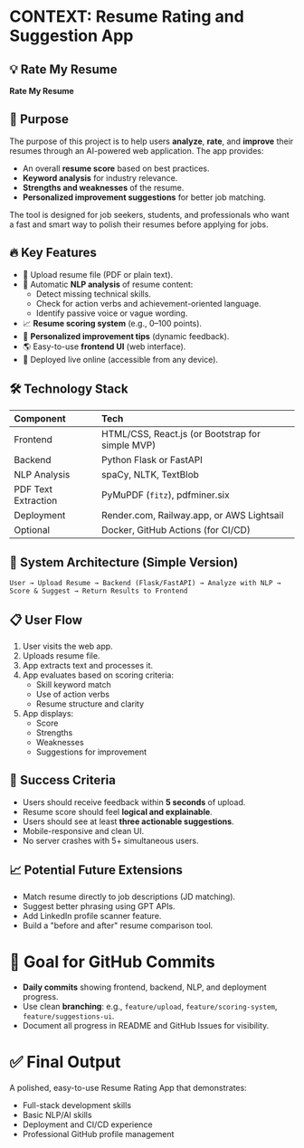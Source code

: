 # CONTEXT: Resume Rating and Suggestion App

## 💡 Rate My Resume
**Rate My Resume**

## 🌟 Purpose
The purpose of this project is to help users **analyze**, **rate**, and **improve** their resumes through an AI-powered web application. The app provides:
- An overall **resume score** based on best practices.
- **Keyword analysis** for industry relevance.
- **Strengths and weaknesses** of the resume.
- **Personalized improvement suggestions** for better job matching.

The tool is designed for job seekers, students, and professionals who want a fast and smart way to polish their resumes before applying for jobs.

## 🔥 Key Features
- 📄 Upload resume file (PDF or plain text).
- 🤖 Automatic **NLP analysis** of resume content:
  - Detect missing technical skills.
  - Check for action verbs and achievement-oriented language.
  - Identify passive voice or vague wording.
- 📈 **Resume scoring system** (e.g., 0–100 points).
- 💬 **Personalized improvement tips** (dynamic feedback).
- 🌎 Easy-to-use **frontend UI** (web interface).
- 🚀 Deployed live online (accessible from any device).

## 🛠️ Technology Stack
| Component | Tech |
|:---|:---|
| Frontend | HTML/CSS, React.js (or Bootstrap for simple MVP) |
| Backend | Python Flask or FastAPI |
| NLP Analysis | spaCy, NLTK, TextBlob |
| PDF Text Extraction | PyMuPDF (`fitz`), pdfminer.six |
| Deployment | Render.com, Railway.app, or AWS Lightsail |
| Optional | Docker, GitHub Actions (for CI/CD) |

## 🧹 System Architecture (Simple Version)
```
User → Upload Resume → Backend (Flask/FastAPI) → Analyze with NLP → Score & Suggest → Return Results to Frontend
```

## 📋 User Flow
1. User visits the web app.
2. Uploads resume file.
3. App extracts text and processes it.
4. App evaluates based on scoring criteria:
   - Skill keyword match
   - Use of action verbs
   - Resume structure and clarity
5. App displays:
   - Score
   - Strengths
   - Weaknesses
   - Suggestions for improvement

## 🌟 Success Criteria
- Users should receive feedback within **5 seconds** of upload.
- Resume score should feel **logical and explainable**.
- Users should see at least **three actionable suggestions**.
- Mobile-responsive and clean UI.
- No server crashes with 5+ simultaneous users.

## 📈 Potential Future Extensions
- Match resume directly to job descriptions (JD matching).
- Suggest better phrasing using GPT APIs.
- Add LinkedIn profile scanner feature.
- Build a "before and after" resume comparison tool.

# 🚀 Goal for GitHub Commits
- **Daily commits** showing frontend, backend, NLP, and deployment progress.
- Use clean **branching**: e.g., `feature/upload`, `feature/scoring-system`, `feature/suggestions-ui`.
- Document all progress in README and GitHub Issues for visibility.

# ✅ Final Output
A polished, easy-to-use Resume Rating App that demonstrates:
- Full-stack development skills
- Basic NLP/AI skills
- Deployment and CI/CD experience
- Professional GitHub profile management
